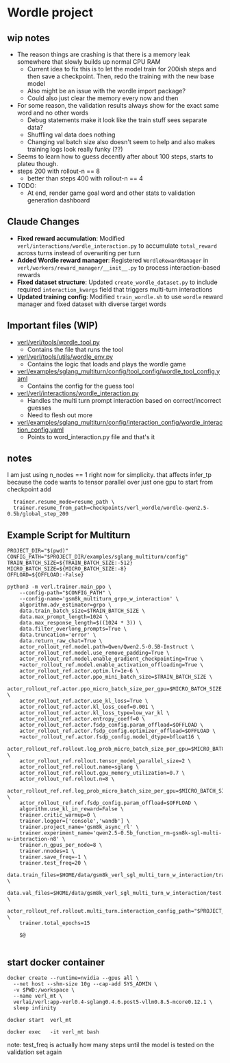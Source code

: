 # Wordle project

## wip notes
- The reason things are crashing is that there is a memory leak somewhere that slowly builds up normal CPU RAM
  - Current idea to fix this is to let the model train for 200ish steps and then save a checkpoint. Then, redo the training with the new base model
  - Also might be an issue with the wordle import package?
  - Could also just clear the memory every now and then
- For some reason, the validation results always show for the exact same word and no other words  
  - Debug statements make it look like the train stuff sees separate data?
  - Shuffling val data does nothing
  - Changing val batch size also doesn't seem to help and also makes training logs look really funky (??)
- Seems to learn how to guess decently after about 100 steps, starts to plateu though. 
- steps 200 with rollout-n == 8 
  - better than steps 400 with rollout-n == 4
- TODO:
  - At end, render game goal word and other stats to validation generation dashboard

## Claude Changes
- **Fixed reward accumulation**: Modified `verl/interactions/wordle_interaction.py` to accumulate `total_reward` across turns instead of overwriting per turn
- **Added Wordle reward manager**: Registered `WordleRewardManager` in `verl/workers/reward_manager/__init__.py` to process interaction-based rewards
- **Fixed dataset structure**: Updated `create_wordle_dataset.py` to include required `interaction_kwargs` field that triggers multi-turn interactions
- **Updated training config**: Modified `train_wordle.sh` to use `wordle` reward manager and fixed dataset with diverse target words

## Important files (WIP)  
- [verl/verl/tools/wordle_tool.py](verl/verl/tools/wordle_tool.py)
  - Contains the file that runs the tool
- [verl/verl/tools/utils/wordle_env.py](verl/verl/tools/utils/wordle_env.py)
  - Contains the logic that loads and plays the wordle game  
- [verl/examples/sglang_multiturn/config/tool_config/wordle_tool_config.yaml](verl/examples/sglang_multiturn/config/tool_config/wordle_tool_config.yaml)
  - Contains the config for the guess tool
- [verl/verl/interactions/wordle_interaction.py](verl/verl/interactions/wordle_interaction.py)
  - Handles the multi turn prompt interaction based on correct/incorrect guesses
  - Need to flesh out more
- [verl/examples/sglang_multiturn/config/interaction_config/wordle_interaction_config.yaml](verl/examples/sglang_multiturn/config/interaction_config/wordle_interaction_config.yaml)
  - Points to word_interaction.py file and that's it 

## notes
I am just using n_nodes == 1 right now for simplicity. that affects infer_tp because the code wants to tensor parallel over just one gpu
to start from checkpoint add
```
  trainer.resume_mode=resume_path \
  trainer.resume_from_path=checkpoints/verl_wordle/wordle-qwen2.5-0.5b/global_step_200
```



## Example Script for Multiturn
```
PROJECT_DIR="$(pwd)"
CONFIG_PATH="$PROJECT_DIR/examples/sglang_multiturn/config"
TRAIN_BATCH_SIZE=${TRAIN_BATCH_SIZE:-512}
MICRO_BATCH_SIZE=${MICRO_BATCH_SIZE:-8}
OFFLOAD=${OFFLOAD:-False}

python3 -m verl.trainer.main_ppo \
    --config-path="$CONFIG_PATH" \
    --config-name='gsm8k_multiturn_grpo_w_interaction' \
    algorithm.adv_estimator=grpo \
    data.train_batch_size=$TRAIN_BATCH_SIZE \
    data.max_prompt_length=1024 \
    data.max_response_length=$((1024 * 3)) \
    data.filter_overlong_prompts=True \
    data.truncation='error' \
    data.return_raw_chat=True \
    actor_rollout_ref.model.path=Qwen/Qwen2.5-0.5B-Instruct \
    actor_rollout_ref.model.use_remove_padding=True \
    actor_rollout_ref.model.enable_gradient_checkpointing=True \
    +actor_rollout_ref.model.enable_activation_offloading=True \
    actor_rollout_ref.actor.optim.lr=1e-6 \
    actor_rollout_ref.actor.ppo_mini_batch_size=$TRAIN_BATCH_SIZE \
    actor_rollout_ref.actor.ppo_micro_batch_size_per_gpu=$MICRO_BATCH_SIZE \
    actor_rollout_ref.actor.use_kl_loss=True \
    actor_rollout_ref.actor.kl_loss_coef=0.001 \
    actor_rollout_ref.actor.kl_loss_type=low_var_kl \
    actor_rollout_ref.actor.entropy_coeff=0 \
    actor_rollout_ref.actor.fsdp_config.param_offload=$OFFLOAD \
    actor_rollout_ref.actor.fsdp_config.optimizer_offload=$OFFLOAD \
    +actor_rollout_ref.actor.fsdp_config.model_dtype=bfloat16 \
    actor_rollout_ref.rollout.log_prob_micro_batch_size_per_gpu=$MICRO_BATCH_SIZE \
    actor_rollout_ref.rollout.tensor_model_parallel_size=2 \
    actor_rollout_ref.rollout.name=sglang \
    actor_rollout_ref.rollout.gpu_memory_utilization=0.7 \
    actor_rollout_ref.rollout.n=8 \
    actor_rollout_ref.ref.log_prob_micro_batch_size_per_gpu=$MICRO_BATCH_SIZE \
    actor_rollout_ref.ref.fsdp_config.param_offload=$OFFLOAD \
    algorithm.use_kl_in_reward=False \
    trainer.critic_warmup=0 \
    trainer.logger=['console','wandb'] \
    trainer.project_name='gsm8k_async_rl' \
    trainer.experiment_name='qwen2.5-0.5b_function_rm-gsm8k-sgl-multi-w-interaction-n8' \
    trainer.n_gpus_per_node=8 \
    trainer.nnodes=1 \
    trainer.save_freq=-1 \
    trainer.test_freq=20 \
    data.train_files=$HOME/data/gsm8k_verl_sgl_multi_turn_w_interaction/train.parquet \
    data.val_files=$HOME/data/gsm8k_verl_sgl_multi_turn_w_interaction/test.parquet \
    actor_rollout_ref.rollout.multi_turn.interaction_config_path="$PROJECT_DIR/examples/sglang_multiturn/config/interaction_config/gsm8k_interaction_config.yaml" \
    trainer.total_epochs=15 
    
    $@


```

## start docker container

```
docker create --runtime=nvidia --gpus all \
  --net host --shm-size 10g --cap-add SYS_ADMIN \
  -v $PWD:/workspace \
  --name verl_mt \
  verlai/verl:app-verl0.4-sglang0.4.6.post5-vllm0.8.5-mcore0.12.1 \
  sleep infinity

docker start  verl_mt

docker exec   -it verl_mt bash
```

note: test_freq is actually how many steps until the model is tested on the validation set again
